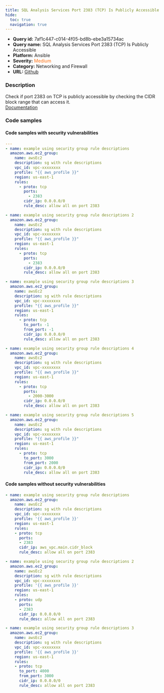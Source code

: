 ```yaml
---
title: SQL Analysis Services Port 2383 (TCP) Is Publicly Accessible
hide:
  toc: true
  navigation: true
---
```


<style>
  .highlight .hll {
    background-color: #ff171742;
  }
  .md-content {
    max-width: 1100px;
    margin: 0 auto;
  }
</style>

-   **Query id:** 7af1c447-c014-4f05-bd8b-ebe3a15734ac
-   **Query name:** SQL Analysis Services Port 2383 (TCP) Is Publicly Accessible
-   **Platform:** Ansible
-   **Severity:** <span style="color:#ff7213">Medium</span>
-   **Category:** Networking and Firewall
-   **URL:** [Github](https://github.com/Checkmarx/kics/tree/master/assets/queries/ansible/aws/sql_analysis_services_port_2383_is_publicly_accessible)

### Description
Check if port 2383 on TCP is publicly accessible by checking the CIDR block range that can access it.<br>
[Documentation](https://docs.ansible.com/ansible/latest/collections/amazon/aws/ec2_group_module.html)

### Code samples
#### Code samples with security vulnerabilities
```yaml title="Positive test num. 1 - yaml file" hl_lines="65 37 9 51 23"
---
- name: example using security group rule descriptions
  amazon.aws.ec2_group:
    name: awsEc2
    description: sg with rule descriptions
    vpc_id: vpc-xxxxxxxx
    profile: "{{ aws_profile }}"
    region: us-east-1
    rules:
      - proto: tcp
        ports:
          - 2383
        cidr_ip: 0.0.0.0/0
        rule_desc: allow all on port 2383

- name: example using security group rule descriptions 2
  amazon.aws.ec2_group:
    name: awsEc2
    description: sg with rule descriptions
    vpc_id: vpc-xxxxxxxx
    profile: "{{ aws_profile }}"
    region: us-east-1
    rules:
      - proto: tcp
        ports:
          - 2383
        cidr_ip: 0.0.0.0/0
        rule_desc: allow all on port 2383

- name: example using security group rule descriptions 3
  amazon.aws.ec2_group:
    name: awsEc2
    description: sg with rule descriptions
    vpc_id: vpc-xxxxxxxx
    profile: "{{ aws_profile }}"
    region: us-east-1
    rules:
      - proto: tcp
        to_port: -1
        from_port: -1
        cidr_ip: 0.0.0.0/0
        rule_desc: allow all on port 2383

- name: example using security group rule descriptions 4
  amazon.aws.ec2_group:
    name: awsEc2
    description: sg with rule descriptions
    vpc_id: vpc-xxxxxxxx
    profile: "{{ aws_profile }}"
    region: us-east-1
    rules:
      - proto: tcp
        ports:
          - 2000-3000
        cidr_ip: 0.0.0.0/0
        rule_desc: allow all on port 2383

- name: example using security group rule descriptions 5
  amazon.aws.ec2_group:
    name: awsEc2
    description: sg with rule descriptions
    vpc_id: vpc-xxxxxxxx
    profile: "{{ aws_profile }}"
    region: us-east-1
    rules:
      - proto: tcp
        to_port: 3000
        from_port: 2000
        cidr_ip: 0.0.0.0/0
        rule_desc: allow all on port 2383

```


#### Code samples without security vulnerabilities
```yaml title="Negative test num. 1 - yaml file"
- name: example using security group rule descriptions
  amazon.aws.ec2_group:
    name: awsEc2
    description: sg with rule descriptions
    vpc_id: vpc-xxxxxxxx
    profile: '{{ aws_profile }}'
    region: us-east-1
    rules:
    - proto: tcp
      ports:
      - 2383
      cidr_ip: aws_vpc.main.cidr_block
      rule_desc: allow all on port 2383

- name: example using security group rule descriptions 2
  amazon.aws.ec2_group:
    name: awsEc2
    description: sg with rule descriptions
    vpc_id: vpc-xxxxxxxx
    profile: '{{ aws_profile }}'
    region: us-east-1
    rules:
    - proto: udp
      ports:
      - 2383
      cidr_ip: 0.0.0.0/0
      rule_desc: allow all on port 2383

- name: example using security group rule descriptions 3
  amazon.aws.ec2_group:
    name: awsEc2
    description: sg with rule descriptions
    vpc_id: vpc-xxxxxxxx
    profile: '{{ aws_profile }}'
    region: us-east-1
    rules:
    - proto: tcp
      to_port: 4000
      from_port: 3000
      cidr_ip: 0.0.0.0/0
      rule_desc: allow all on port 2383

```
